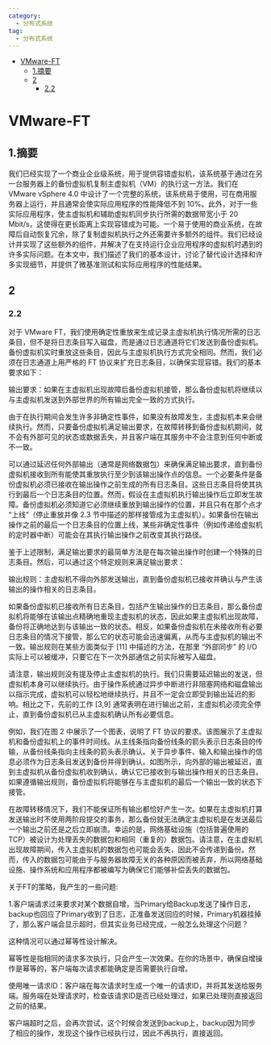 ```yaml
---
category: 
  - 分布式系统
tag:
  - 分布式系统
---
```


- [VMware-FT](#vmware-ft)
  - [1.摘要](#1摘要)
  - [2](#2)
    - [2.2](#22)


# VMware-FT

## 1.摘要

我们已经实现了一个商业企业级系统，用于提供容错虚拟机，该系统基于通过在另一台服务器上的备份虚拟机复制主虚拟机（VM）的执行这一方法。我们在 VMware vSphere 4.0 中设计了一个完整的系统，该系统易于使用，可在商用服务器上运行，并且通常会使实际应用程序的性能降低不到 10%。此外，对于一些实际应用程序，使主虚拟机和辅助虚拟机同步执行所需的数据带宽小于 20 Mbit/s，这使得在更长距离上实现容错成为可能。一个易于使用的商业系统，在故障后自动恢复冗余，除了复制虚拟机执行之外还需要许多额外的组件。我们已经设计并实现了这些额外的组件，并解决了在支持运行企业应用程序的虚拟机时遇到的许多实际问题。在本文中，我们描述了我们的基本设计，讨论了替代设计选择和许多实现细节，并提供了微基准测试和实际应用程序的性能结果。

## 2

### 2.2

对于 VMware FT，我们使用确定性重放来生成记录主虚拟机执行情况所需的日志条目，但不是将日志条目写入磁盘，而是通过日志通道将它们发送到备份虚拟机。备份虚拟机实时重放这些条目，因此与主虚拟机执行方式完全相同。然而，我们必须在日志通道上用严格的 FT 协议来扩充日志条目，以确保实现容错。我们的基本要求如下：

输出要求：如果在主虚拟机出现故障后备份虚拟机接管，那么备份虚拟机将继续以与主虚拟机发送到外部世界的所有输出完全一致的方式执行。

由于在执行期间会发生许多非确定性事件，如果没有故障发生，主虚拟机本来会继续执行。然而，只要备份虚拟机满足输出要求，在故障转移到备份虚拟机期间，就不会有外部可见的状态或数据丢失，并且客户端在其服务中不会注意到任何中断或不一致。

可以通过延迟任何外部输出（通常是网络数据包）来确保满足输出要求，直到备份虚拟机接收到所有能使其重放执行至少到该输出操作点的信息。一个必要条件是备份虚拟机必须已接收在输出操作之前生成的所有日志条目。这些日志条目将使其执行到最后一个日志条目的位置。然而，假设在主虚拟机执行输出操作后立即发生故障。备份虚拟机必须知道它必须继续重放到输出操作的位置，并且只有在那个点才 “上线”（停止重放并像 2.3 节中描述的那样接管成为主虚拟机）。如果备份在输出操作之前的最后一个日志条目的位置上线，某些非确定性事件（例如传递给虚拟机的定时器中断）可能会在其执行输出操作之前改变其执行路径。

鉴于上述限制，满足输出要求的最简单方法是在每次输出操作时创建一个特殊的日志条目。然后，可以通过这个特定规则来满足输出要求：

输出规则：主虚拟机不得向外部发送输出，直到备份虚拟机已接收并确认与产生该输出的操作相关的日志条目。

如果备份虚拟机已接收所有日志条目，包括产生输出操作的日志条目，那么备份虚拟机将能够在该输出点精确地重现主虚拟机的状态，因此如果主虚拟机出现故障，备份将正确地达到与该输出一致的状态。相反，如果备份虚拟机在未接收所有必要日志条目的情况下接管，那么它的状态可能会迅速偏离，从而与主虚拟机的输出不一致。输出规则在某些方面类似于 [11] 中描述的方法，在那里 “外部同步” 的 I/O 实际上可以被缓冲，只要它在下一次外部通信之前实际被写入磁盘。

请注意，输出规则没有提及停止主虚拟机的执行。我们只需要延迟输出的发送，但虚拟机本身可以继续执行。由于操作系统通过异步中断进行非阻塞网络和磁盘输出以指示完成，虚拟机可以轻松地继续执行，并且不一定会立即受到输出延迟的影响。相比之下，先前的工作 [3,9] 通常表明在进行输出之前，主虚拟机必须完全停止，直到备份虚拟机已从主虚拟机确认所有必要信息。

例如，我们在图 2 中展示了一个图表，说明了 FT 协议的要求。该图展示了主虚拟机和备份虚拟机上的事件时间线。从主线条指向备份线条的箭头表示日志条目的传输，从备份线条指向主线条的箭头表示确认。关于异步事件、输入和输出操作的信息必须作为日志条目发送到备份并得到确认。如图所示，向外部的输出被延迟，直到主虚拟机从备份虚拟机收到确认，确认它已接收到与输出操作相关的日志条目。如果遵循输出规则，备份虚拟机将能够在与主虚拟机的最后一个输出一致的状态下接管。

在故障转移情况下，我们不能保证所有输出都恰好产生一次。如果在主虚拟机打算发送输出时不使用两阶段提交的事务，那么备份就无法确定主虚拟机是在发送最后一个输出之前还是之后立即崩溃。幸运的是，网络基础设施（包括普遍使用的 TCP）被设计为处理丢失的数据包和相同（重复的）数据包。请注意，在主虚拟机出现故障期间，传入主虚拟机的数据包也可能会丢失，因此不会传递到备份。然而，传入的数据包可能由于与服务器故障无关的各种原因而被丢弃，所以网络基础设施、操作系统和应用程序都被编写为确保它们能够补偿丢失的数据包。


关于FT的策略，我产生的一些问题:

1.客户端请求过来要求对某个数据自增，当Primary给Backup发送了操作日志，backup也回应了Primary收到了日志，正准备发送回应的时候，Primary机器挂掉了，那么客户端会显示超时，但其实业务已经完成，一般怎么处理这个问题？

这种情况可以通过幂等性设计解决。

幂等性是指相同的请求多次执行，只会产生一次效果。在你的场景中，确保自增操作是幂等的，客户端每次请求都能确定是否需要执行自增。

使用唯一请求ID：客户端在每次请求时生成一个唯一的请求ID，并将其发送给服务端。服务端在处理请求时，检查该请求ID是否已经处理过，如果已处理则直接返回之前的结果。

客户端超时之后，会再次尝试，这个时候会发送到backup上，backup因为同步了相应的操作，发现这个操作已经执行过，因此不再执行，直接返回。